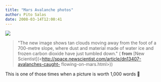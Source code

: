 ```yaml
---
title: "Mars Avalanche photos"
author: Pito Salas
date: 2008-03-14T12:00:41
---
```




![](https://i0.wp.com/space.newscientist.com/data/images/ns/cms/dn13407/dn13407-1_250.jpg?w=584)

> "The new image shows tan clouds moving away from the foot of a 700-metre
> slope, where dust and material made of water ice and frozen carbon dioxide
> have just tumbled down." ( **from** [New
> Scientist](<http://space.newscientist.com/article/dn13407-avalanches-caught-
> flowing-on-mars.html>))

This is one of those times when a picture is worth 1,000 words 🙂


